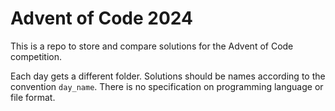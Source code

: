 # Advent of Code 2024
This is a repo to store and compare solutions for the Advent of Code competition.

Each day gets a different folder. Solutions should be names according to the convention `day_name`.
There is no specification on programming language or file format.
